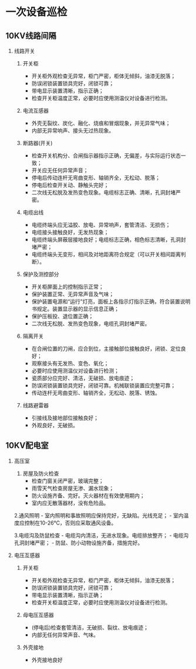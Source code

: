 # 一次设备巡检

## 10KV线路间隔
1. 线路开关
	1. 开关柜
		- 开关柜外观检查无异常，柜门严密，柜体无倾斜，油漆无脱落；
		- 防误闭锁装置锁具完好，闭锁可靠；
		- 带电显示装置清晰，指示正确；
		- 检查开关柜温度正常，必要时应使用测温仪对设备进行检测。

	2. 电流互感器
		- 外壳无裂纹、炭化、融化、烧痕和冒烟现象，并无异常气味；
		- 内部无异常响声、接头无过热现象。

	3. 断路器(开关)
		- 检查开关机构分、合闸指示器指示正确，无偏差，与实际运行状态一致；
		- 开关应无任何异常声音；
		- 停电后传动连杆无弯曲变形、轴销齐全，无松动、脱落；
		- 停电后检查开关动、静触头完好；
		- 二次线无松脱及发热变色现象。电缆标志正确、清晰，孔洞封堵严密。
	
	4. 电缆出线
		- 电缆终端头应无溢胶、放电、异常响声，套管清洁、无损伤；
		- 电缆接头接触良好，无发热现象；
		- 电缆终端头屏蔽层接地良好；电缆标志正确，相色标志清晰，孔洞封堵严密；
		- 电缆终端头无变形，相间及对地距离符合规定（可以开关相间距离判断）。

	5. 保护及测控部分
		- 开关柜屏面上的控制指示正常；
		- 保护装置正常、无异常声音及气味；
		- 保护装置电源和“运行”灯亮，面板上各指示灯指示正确，符合装置说明书规定。装置显示器的显示信息正确；
		- 保护压板投、退位置正确；
		- 二次线无松脱、发热变色现象，电缆孔洞封堵严密。

	6. 隔离开关
		- 在合闸位置的刀闸，应合到位，主接触部位接触良好，闭锁、定位良好；
		- 观察接头有无发热、变色、氧化；
		- 必要时应使用测温仪对设备进行检测；
		- 瓷质部分应完好、清洁，无破损、放电痕迹；
		- 防误闭锁装置锁具完好，闭锁可靠。机械联锁装置应完整可靠；
		- 传动连杆无弯曲变形、轴销齐全，无松动、脱落、锈蚀。

	7. 线路避雷器
		- 引接线及接地部位接触良好；
		- 外观良好，无破损。

## 10KV配电室
1. 高压室
	1. 房屋及防火检查
		- 检查门窗关闭严密，玻璃完整；
		- 雨雪天气检查房屋无渗、漏水现象；
		- 防火设施齐备、完好。灭火器材在有效使用期内；
		- 室内应无散落器材，没有危险品。

	2.通风照明
		- 室内照明和事故照明应保持完好，无缺陷。光线充足；
		- 室内温度应控制在10-26℃，否则应采取通风设备。

	3.电缆沟及防鼠检查
		- 电缆沟内清洁，无进水现象。电缆排放整齐；
		- 电缆沟孔洞封堵严密；
		- 防鼠、防小动物设施齐备，措施完好。

2. 电压互感器
	1. 开关柜
		- 开关柜外观检查无异常，柜门严密，柜体无倾斜，油漆无脱落；
		- 防误闭锁装置锁具完好，闭锁可靠；
		- 带电显示装置清晰，指示正确；
		- 检查开关柜温度正常，必要时应使用测温仪对设备进行检测。

	2. 母电压互感器
		- (停电后)检查套管清洁，无破损、裂纹、放电痕迹；
		- 内部无任何异常声音、气味。

	3. 外壳接地
		- 外壳接地良好
